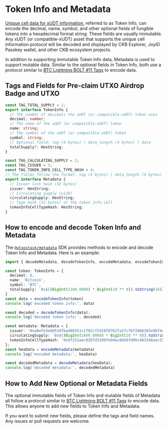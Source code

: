 # Token Info and Metadata
[Unique cell data for xUDT information](https://github.com/utxostack/unique-cell?tab=readme-ov-file#xudt-information), referred to as Token Info, can encode the decimal, name, symbol, and other optional fields of fungible tokens into a hexadecimal format string. These fields are usually immutable. Any xUDT (or compatible-xUDT) asset that supports the unique cell information protocol will be decoded and displayed by CKB Explorer, JoyID Passkey wallet, and other CKB ecosystem projects.

In addition to supporting immutable Token Info data, Metadata is used to support mutable data. Similar to the optional fields in Token Info, both use a protocol similar to [BTC Lightning BOLT #11 Tags](https://github.com/lightning/bolts/blob/master/11-payment-encoding.md#tagged-fields) to encode data.

## Tags and Fields for Pre-claim UTXO Airdrop Badge and UTXO

```TypeScript
const TAG_TOTAL_SUPPLY = 1;
export interface TokenInfo {
  // The number of decimals the xUDT (or compatible-xUDT) token uses
  decimal: number;
  // The name of the xUDT (or compatible-xUDT) token
  name: string;
  // The symbol of the xUDT (or compatible-xUDT) token
  symbol: string;
  // Optional field: tag (4 bytes) | data_length (4 bytes) | data
  totalSupply?: HexString;
}

const TAG_CALCULATING_SUPPLY = 2;
const TAG_ISSUER = 3;
const TAG_TOKEN_INFO_CELL_TYPE_HASH = 4;
// The fields follow the format: tag (4 bytes) | data_length (4 bytes) | data
export interface Metadata {
  // Issuer lock hash (32 bytes)
  issuer: HexString;
  // Circulating supply (u128)
  circulatingSupply: HexString;
  // Type hash (32 bytes) of the token info cell
  tokenInfoCellTypeHash: HexString;
}
```

## How to encode and decode Token Info and Metadata

The [`@utxostack/metadata`](https://www.npmjs.com/package/@utxostack/metadata) SDK provides methods to encode and decode Token Info and Metadata. Here is an example:

```TypeScript
import { decodeMetadata, decodeTokenInfo, encodeMetadata, encodeTokenInfo, Metadata, TokenInfo } from "@utxostack/metadata"

const token: TokenInfo = {
  decimal: 8,
  name: 'Bitcoin',
  symbol: 'BTC',
  totalSupply: `0x${(BigInt(2100_0000) * BigInt(10 ** 8)).toString(16)}`,
}
const data = encodeTokenInfo(token)
console.log('encoded token info:', data)

const decoded = decodeTokenInfo(data);
console.log('decoded token info:', decoded)

const metadata: Metadata = {
  issuer: '0xa8efe3e8d534fbad88251c1f82cf2428f87637a27cfbf28b6365e9b74d895d18',
  circulatingSupply: `0x${(BigInt(1600_0000) * BigInt(10 ** 8)).toString(16)}`,
  tokenInfoCellTypeHash: '0x0f251aec82b7d329bfe94ac8456fd96c463248aec5551b18fd215ca5dcb94be7',
};
const hexData = encodeMetadata(metadata)
console.log('encoded metadata:', hexData)

const decodedMetadata = decodeMetadata(hexData);
console.log('decoded metadata:', decodedMetadata)
```

## How to Add New Optional or Metadata Fields

The optional immutable fields of Token Info and mutable fields of Metadata all follow a protocol similar to [BTC Lightning BOLT #11 Tags](https://github.com/lightning/bolts/blob/master/11-payment-encoding.md#tagged-fields) to encode data. This allows anyone to add new fields to Token Info and Metadata.

If you want to submit new fields, please define the tags and field names. Any issues or pull requests are welcome.
